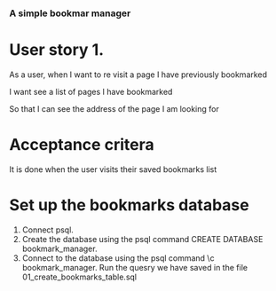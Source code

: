 ### A simple bookmar manager

# User story 1.

As a user, when I want to re visit a page I have previously bookmarked

I want see a list of pages I have bookmarked

So that I can see the address of the page I am looking for

# Acceptance critera

It is done when the user visits their saved bookmarks list

# Set up the bookmarks database

1. Connect psql.
2. Create the database using the psql command CREATE DATABASE bookmark_manager.
3. Connect to the database using the psql command \c bookmark_manager.
Run the quesry we have saved in the file 01_create_bookmarks_table.sql

